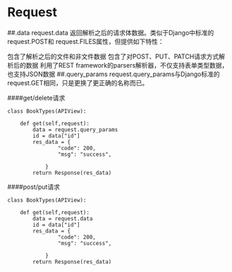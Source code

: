 # Request
##.data
request.data 返回解析之后的请求体数据。类似于Django中标准的request.POST和 request.FILES属性，但提供如下特性：

包含了解析之后的文件和非文件数据
包含了对POST、PUT、PATCH请求方式解析后的数据
利用了REST framework的parsers解析器，不仅支持表单类型数据，也支持JSON数据
##.query_params
request.query_params与Django标准的request.GET相同，只是更换了更正确的名称而已。

####get/delete请求
```
class BookTypes(APIView):

    def get(self,request):
        data = request.query_params
        id = data["id"]
        res_data = {
                "code": 200,
                "msg": "success",

            }
        return Response(res_data)
```

####post/put请求

```
class BookTypes(APIView):

    def get(self,request):
        data = request.data
        id = data["id"]
        res_data = {
                "code": 200,
                "msg": "success",

            }
        return Response(res_data)
```

